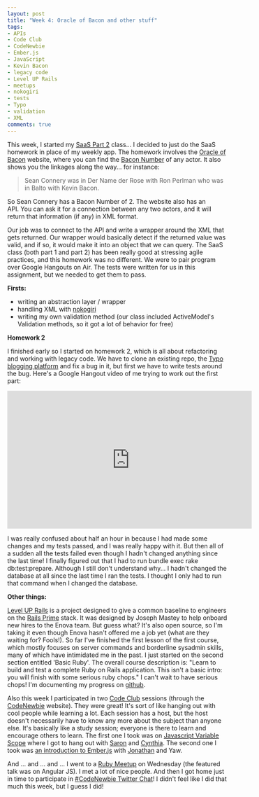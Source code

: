 ```yaml
---
layout: post
title: "Week 4: Oracle of Bacon and other stuff"
tags:
- APIs
- Code Club
- CodeNewbie
- Ember.js
- JavaScript
- Kevin Bacon
- legacy code
- Level UP Rails
- meetups
- nokogiri
- tests
- Typo
- validation
- XML
comments: true
---
```


This week, I started my <a href="https://www.edx.org/course/engineering-software-service-part-2-uc-berkeleyx-cs169-2x">SaaS Part 2</a> class... I decided to just do the SaaS homework in place of my weekly app. The homework involves the <a href="http://oracleofbacon.org/">Oracle of Bacon</a> website, where you can find the <a href="http://en.wikipedia.org/wiki/Six_Degrees_of_Kevin_Bacon">Bacon Number</a> of any actor. It also shows you the linkages along the way... for instance:
<blockquote>Sean Connery
was in Der Name der Rose with
Ron Perlman
who was in Balto with
Kevin Bacon.</blockquote>
So Sean Connery has a Bacon Number of 2. The website also has an API. You can ask it for a connection between any two actors, and it will return that information (if any) in XML format.

Our job was to connect to the API and write a wrapper around the XML that gets returned. Our wrapper would basically detect if the returned value was valid, and if so, it would make it into an object that we can query. The SaaS class (both part 1 and part 2) has been really good at stressing agile practices, and this homework was no different. We were to pair program over Google Hangouts on Air. The tests were written for us in this assignment, but we needed to get them to pass.

<strong>Firsts:</strong>
<ul>
	<li>writing an abstraction layer / wrapper</li>
	<li>handling XML with <a href="https://rubygems.org/gems/nokogiri">nokogiri</a></li>
	<li>writing my own validation method (our class included ActiveModel's Validation methods, so it got a lot of behavior for free)</li>
</ul>
<strong>Homework 2</strong>

I finished early so I started on homework 2, which is all about refactoring and working with legacy code. We have to clone an existing repo, the <a href="https://github.com/saasbook/typo">Typo blogging platform</a> and fix a bug in it, but first we have to write tests around the bug. Here's a Google Hangout video of me trying to work out the first part:

<iframe width="560" height="315" src="https://www.youtube.com/embed/tvMJCXvf7ds" frameborder="0" allowfullscreen></iframe>

I was really confused about half an hour in because I had made some changes and my tests passed, and I was really happy with it. But then all of a sudden all the tests failed even though I hadn't changed anything since the last time! I finally figured out that I had to run bundle exec rake db:test:prepare. Although I still don't understand why... I hadn't changed the database at all since the last time I ran the tests. I thought I only had to run that command when I changed the database.

<strong>Other things:</strong>

<a href="https://leveluprails.com/">Level UP Rails</a> is a project designed to give a common baseline to engineers on the <a href="http://words.steveklabnik.com/rails-has-two-default-stacks">Rails Prime</a> stack. It was designed by Joseph Mastey to help onboard new hires to the Enova team. But guess what? It's also open source, so I'm taking it even though Enova hasn't offered me a job yet (what are they waiting for? Fools!). So far I've finished the first lesson of the first course, which mostly focuses on server commands and borderline sysadmin skills, many of which have intimidated me in the past. I just started on the second section entitled 'Basic Ruby'. The overall course description is: "Learn to build and test a complete Ruby on Rails application. This isn't a basic intro: you will finish with some serious ruby chops." I can't wait to have serious chops! I'm documenting my progress on <a href="https://github.com/jimmylorunning/level-up-rails">github</a>.

Also this week I participated in two <a href="http://www.codenewbie.org/code-club">Code Club</a> sessions (through the <a href="http://www.codenewbie.org/">CodeNewbie</a> website). They were great! It's sort of like hanging out with cool people while learning a lot. Each session has a host, but the host doesn't necessarily have to know any more about the subject than anyone else. It's basically like a study session; everyone is there to learn and encourage others to learn. The first one I took was on <a href="http://javascriptissexy.com/javascript-variable-scope-and-hoisting-explained/">Javascript Variable Scope</a> where I got to hang out with <a href="http://bloggytoons.com/">Saron</a> and <a href="http://cynthialanel.com/">Cynthia</a>. The second one I took was <a href="http://thetechcofounder.com/getting-started-with-ember-js-using-ember-cli/">an introduction to Ember.js</a> with <a href="http://jonathanyeong.com/">Jonathan</a> and Yaw.

And ... and ... and ... I went to a <a href="http://www.meetup.com/atlantaruby/">Ruby Meetup</a> on Wednesday (the featured talk was on Angular JS). I met a lot of nice people. And then I got home just in time to participate in <a href="http://www.codenewbie.org/chat">#CodeNewbie Twitter Chat</a>! I didn't feel like I did that much this week, but I guess I did!